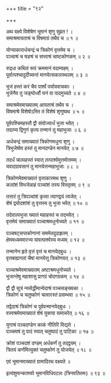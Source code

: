 +++
title = "९२"

+++
  
  
  
  
अथ वक्ष्ये विशेषेण भूमानं शृणु सुव्रत ! ।  
समाश्रमायताश्रं च विषमाग्रं तथैव च ॥ १ ॥  
  
योन्याकारार्धचन्द्रं च त्रिकोणं वृत्तमेव च ।  
पञ्चाश्रं च षडश्रं च सप्ताश्रं चाष्टकोणकम् ॥ २ ॥  
  
रुद्रधा कथितं रूपं क्रममानं वदाम्यहम् ।  
पूर्वात्पश्चादुदीच्यन्तं मानयेत्सकलस्थलम् ॥ ३ ॥  
  
भुजं हस्तं करं चैव पार्श्वं पर्यायवाचकाः ।  
भुजेनैव तु जङ्घोर्ध्वौ घनं वा पादमुच्यते ॥ ४ ॥  
  
समाश्रमेवमाख्यातम् आयताश्रं तथैव च ।  
विषमाश्रे विशेषोऽस्ति तं विशेषं शृणुष्वथ ॥ ५ ॥  
  
पूर्वपश्चिमहस्तौ द्वौ संयोज्यार्धं भुजा भवेत् ।  
तदल्प्य द्विगुणं कृत्य तन्मानं तु महाभुजाः ॥ ६ ॥  
  
अर्धचन्द्रं समाख्यातं त्रिकोणमधुना शृणु ।  
त्रिभुजेष्वेव हस्तं तु मानदण्डेन मानयेत् ॥ ७ ॥  
  
तदर्धं चाल्पहस्तं स्यात् तत्पार्श्वमुत्तमोत्तमम् ।  
यवादग्रावसानं तु मानयेत्तन्महाभुजाः ॥ ८ ॥  
  
त्रिकोणमेवमाख्यातं वृत्ताकारमथ शृणु ।  
कलांशं विभजेन्नाहं पञ्चांशं तस्य विस्तृतम् ॥ ९ ॥  
  
तत्तारं तु त्रिपञ्चांशं कृत्वा त्यागद्वयं त्यजेत् ।  
शेषं द्वयोदशांशं तु वृत्तस्य तु भुजा भवेत् ॥ १० ॥  
  
तदेवाल्पभुजा ख्यातं महाहस्तं च तद्भवेत् ।  
वृत्तमेवं समाख्यातं पञ्चाश्रमधुनोच्यते ॥ ११ ॥  
  
पञ्चषट्सप्तकोणानां सममेतदुदाहृतम् ।  
क्षेममध्यममारभ्य यावत्पार्श्वस्य मध्यम् ॥ १२ ॥  
  
तन्मानेन हृते वृत्तं वृत्तं च मानयेद्बुधः ।  
वृत्तबाह्यगतां चैषां मानयेत्तु त्रिकोणवत् ॥ १३ ॥  
  
पञ्चाश्रमेवमाख्यातम् अष्टाश्रमधुनोच्यते ।  
भुजान्तेषु महाशासु प्रागग्रं चोदगग्रकम् ॥ १४ ॥  
  
द्वौ द्वौ सूत्रं न्यसेद्धीमान्वेदाश्रं पञ्चसङ्ख्यका ।  
त्रिकोणं च चतुष्कोणं चत्वारस्तं प्रसम्भवा ॥ १५ ॥  
  
तद्वेदाश्रं त्रिकोणं च पूर्ववन्मानयेद्बुधः ।  
वस्वश्रमेवमाख्यातं शेषं युक्त्या समाचरेत् ॥ १६ ॥  
  
युगाश्रं पञ्चदण्डेन काकं नीतिरि विद्यते ।  
पञ्चमाषं तु पादं स्यात् चतुष्पादं तु पाटिका ॥ १७ ॥  
  
क्रोशं पञ्चदशं दण्डम् अर्धकर्णं तु तद्द्वयम् ।  
त्रितयं कर्णमित्युक्तं चतुष्कोणं तु योजयेत् ॥ १८ ॥  
  
एवं भूमानमाख्यातं ग्रामादिरथ वक्ष्यते ॥  
  
  
इत्यंशुमान्काश्यपे भूमानविधिपटलः (त्रिनवतितमः) ॥ ९३ ॥  